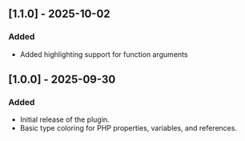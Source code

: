 ## [1.1.0] - 2025-10-02
### Added
- Added highlighting support for function arguments

## [1.0.0] - 2025-09-30
### Added
- Initial release of the plugin.
- Basic type coloring for PHP properties, variables, and references.